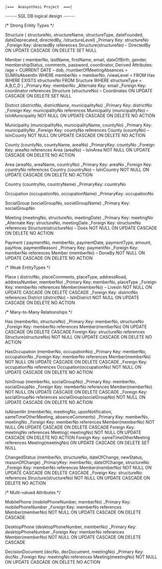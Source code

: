 
	|===  Anasynthesi Project  ===|



------ SQL DB logical design ------



/*  Strong Entity Types  */

Structure (
	structureNo,
	structureName,
	structureType,
	dateFounded,
	dateDeprecated,
	directedBy,
	/structureLevel)
	_Primary Key: structureNo
	_Foreign Key: directedBy	references Structure(structureNo) – DirectedBy		ON UPDATE CASCADE	ON DELETE SET NULL


Member (
	memberNo,
	lastName,
	firstName,
	email,
	dateOfBirth,
	gender,
	membershipStatus,
	comments,
	password,
	coordinator,
	Derived Attributes:
		/age  =  CURRENT DATE – dob,
		/numberOfMeetingAbsences  =  SUM(IsAbsentIn WHERE memberNo = memberNo,
		/viewLevel  =  FROM Has WHERE EXISTS structureNo FROM Sructure 	WHERE structureType = A,B,C,D )
	_Primary Key: memberNo
	_Alternate Key: email
	_Foreign Key: coordinator references Structure (structureNo) – Coordinates		ON UPDATE CASCADE	ON DELETE SET NULL


District (districtNo, districtName, municipalityNo)
	_Primary Key: districtNo
	_Foreign Key: municipalityNo references Municipality (municipalityNo) – IsInMunicipality		NOT NULL	ON UPDATE CASCADE	ON DELETE NO ACTION

Municipality (municipalityNo, municipalityName, countyNo)
	_Primary Key: municipalityNo
	_Foreign Key: countyNo references County (countyNo) – IsInCounty		NOT NULL 	ON UPDATE CASCADE	ON DELETE NO ACTION

County (countyNo, countyName, areaNo)
	_PrimaryKey: countyNo
	_Foreign Key: areaNo references Area (areaNo) – IsInArea		NOT NULL 	ON UPDATE CASCADE	ON DELETE NO ACTION

Area (areaNo, areaName, countryNo)
	_Primary Key: areaNo
	_Foreign Key: countryNo references Country (countryNo) – IsInCountry		NOT NULL 	ON UPDATE CASCADE	ON DELETE NO ACTION

Country (countryNo, countryName)
	_PrimaryKey: countryNo

Occupation (occupationNo, occupationName)
	_PrimaryKey: occupationNo

SocialGroup (socialGroupNo, socialGroupName)
	_Primary Key: socialGroupNo

Meeting (meetingNo, structureNo, meetingDate)
	_Primary Key: meetingNo
	_Alternate Key: structureNo, meetingDate
	_Foreign Key: structureNo 	references Structure(structureNo) – Does		NOT NULL	ON UPDATE CASCADE	ON DELETE NO ACTION

Payment (
	paymentNo,
	memberNo,
	paymentDate,
	paymentType,
	amount,
	payHow,
	paymentReason)
	_Primary Key: paymentNo
	_Foreign Key: memberNo	references Member (memberNo) – DoneBy		NOT NULL ON UPDATE CASCADE ON DELETE NO ACTION



/*  Weak EntityTypes  */

Place (
	districtNo,
	placeComments,
	placeType,
	addressRoad,
	addressNumber,
	memberNo)
	_Primary Key: memberNo, placeType
	_Foreign Key: memberNo	references Member(memberNo) – LivesIn		NOT NULL	ON UPDATE CASCADE	ON DELETE CASCADE
	_Foreign Key: districtNo references District (districtNo) – IsInDistrict		NOT NULL	ON UPDATE CASCADE	ON DELETE NO ACTION



/*  Many-to-Many Relationships  */

Has (memberNo, structureNo)
	_Primary Key: memberNo, structureNo
	_Foreign Key: memberNo 	references Member(memberNo)		ON UPDATE CASCADE	ON DELETE CASCADE
	Foreign Key: structureNo 	references Structure(structureNo)		NOT NULL	ON UPDATE CASCADE	ON DELETE NO ACTION


HasOccupation (memberNo, occupationNo)
	_Primary Key: memberNo, occupationNo
	_Foreign Key: memberNo 	references Member(memberNo)		NOT NULL	ON UPDATE CASCADE	ON DELETE CASCADE
	_Foreign Key: occupationNo 	references Occupation(occupationNo)		NOT NULL	ON UPDATE CASCADE	ON DELETE NO ACTION


IsInGroup (memberNo, socialGroupNo)
	_Primary Key: memberNo,  socialGroupNo
	_Foreign Key: memberNo 	references Member(memberNo)		NOT NULL	ON UPDATE CASCADE	ON DELETE CASCADE
	_Foreign Key: socialGroupNo references socialGroup(socialGroupNo)		NOT NULL	ON UPDATE CASCADE	ON DELETE NO ACTION


IsAbsentIn (memberNo, meetingNo, uponNotification, sameTimeOtherMeeting, absenceComments)
	_Primary Key: memberNo,  meetingNo
	_Foreign Key: memberNo 	references Member(memberNo)		NOT NULL	ON UPDATE CASCADE	ON DELETE CASCADE
	Foreign Key: meetingNo 	references Meeting( meetingNo)		NOT NULL	ON UPDATE CASCADE	ON DELETE NO ACTION
	Foreign Key:  sameTimeOtherMeeting  references Meeting(meetingNo)		ON UPDATE CASCADE	ON DELETE SET NULL


ChangedStatus (memberNo, structureNo, dateOfChange, newStatus, reasonOfChange)
	_PrimaryKey: memberNo, dateOfChange, structureNo
	_Foreign Key: memberNo references Member(memberNo)		NOT NULL	ON UPDATE CASCADE	ON DELETE CASCADE
	_Foreign Key: structureNo references Structure(structureNo)		NOT NULL	ON UPDATE CASCADE	ON DELETE NO ACTION



/*  Multi-valued Attributes  */

MobilePhone (mobilePhoneNumber, memberNo)
	_Primary Key:  mobilePhoneNumber
	_Foreign Key: memberNo	references Member(memberNo)		NOT NULL	ON UPDATE CASCADE	ON DELETE CASCADE


DesktopPhone (desktopPhoneNumber, memberNo)
	_Primary Key:  desktopPhoneNumber
	_Foreign Key: memberNo	references Member(memberNo)		NOT NULL	ON UPDATE CASCADE	ON DELETE CASCADE

DecisionDocument (docNo, decDocument, meetingNo)
	_Primary Key: docNo
	_Foreign Key: meetingNo	references Meeting(meetingNo)		NOT NULL	ON UPDATE CASCADE	ON DELETE NO ACTION
